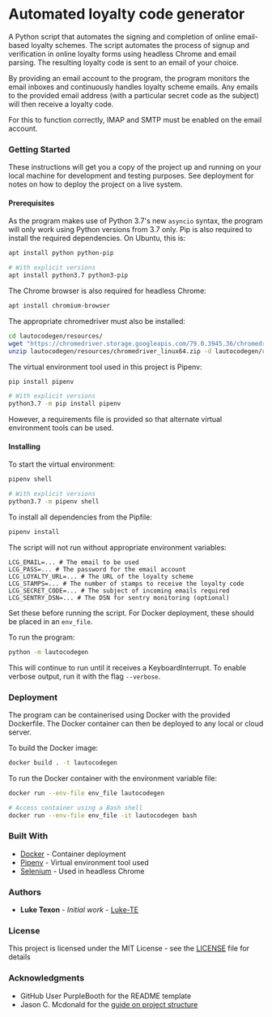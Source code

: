 # Automated loyalty code generator

A Python script that automates the signing and completion of online email-based loyalty schemes. 
The script automates the process of signup and verification in online loyalty forms using headless Chrome and email parsing. 
The resulting loyalty code is sent to an email of your choice. 

By providing an email account to the program, the program monitors the email inboxes and continuously
handles loyalty scheme emails. Any emails to the provided email address (with a particular secret code as the subject) will
then receive a loyalty code.

For this to function correctly, IMAP and SMTP must be enabled on the email account. 

### Getting Started

These instructions will get you a copy of the project up and running on your local machine for development and testing purposes. See deployment for notes on how to deploy the project on a live system.

#### Prerequisites

As the program makes use of Python 3.7's new `asyncio` syntax, the program will only work using
 Python versions from 3.7 only. Pip is also required to install the required dependencies.
On Ubuntu, this is:
```bash
apt install python python-pip

# With explicit versions 
apt install python3.7 python3-pip
``` 

The Chrome browser is also required for headless Chrome:
```bash
apt install chromium-browser
```  

The appropriate chromedriver must also be installed:
```bash
cd lautocodegen/resources/
wget "https://chromedriver.storage.googleapis.com/79.0.3945.36/chromedriver_linux64.zip" -P lautocodegen/resources/
unzip lautocodegen/resources/chromedriver_linux64.zip -d lautocodegen/resources/
```

The virtual environment tool used in this project is Pipenv:
```bash
pip install pipenv

# With explicit versions
python3.7 -m pip install pipenv
```  
However, a requirements file is provided so that alternate virtual environment tools can be used.

#### Installing

To start the virtual environment:
```bash
pipenv shell 

# With explicit versions
python3.7 -m pipenv shell
```

To install all dependencies from the Pipfile:
```bash
pipenv install
```

The script will not run without appropriate environment variables:
```
LCG_EMAIL=... # The email to be used
LCG_PASS=... # The password for the email account
LCG_LOYALTY_URL=... # The URL of the loyalty scheme
LCG_STAMPS=... # The number of stamps to receive the loyalty code
LCG_SECRET_CODE=... # The subject of incoming emails required
LCG_SENTRY_DSN=... # The DSN for sentry monitoring (optional)
```
Set these before running the script. 
For Docker deployment, these should be placed in an `env_file`.

To run the program:
```bash
python -m lautocodegen
```
This will continue to run until it receives a KeyboardInterrupt. 
To enable verbose output, run it with the flag `--verbose`.


### Deployment

The program can be containerised using Docker with the provided Dockerfile. 
The Docker container can then be deployed to any local or cloud server.

To build the Docker image:
```bash
docker build . -t lautocodegen
```

To run the Docker container with the environment variable file:
```bash
docker run --env-file env_file lautocodegen

# Access container using a Bash shell
docker run --env-file env_file -it lautocodegen bash
```

### Built With

* [Docker](https://www.docker.com/) - Container deployment
* [Pipenv](https://github.com/pypa/pipenv) - Virtual environment tool used
* [Selenium](https://selenium.dev/) - Used in headless Chrome
 

### Authors

* **Luke Texon** - *Initial work* - [Luke-TE](https://github.com/Luke-TE)

### License

This project is licensed under the MIT License - see the [LICENSE](LICENSE) file for details

### Acknowledgments

* GitHub User PurpleBooth for the README template
* Jason C. Mcdonald for the [guide on project structure](https://dev.to/codemouse92/dead-simple-python-project-structure-and-imports-38c6)
